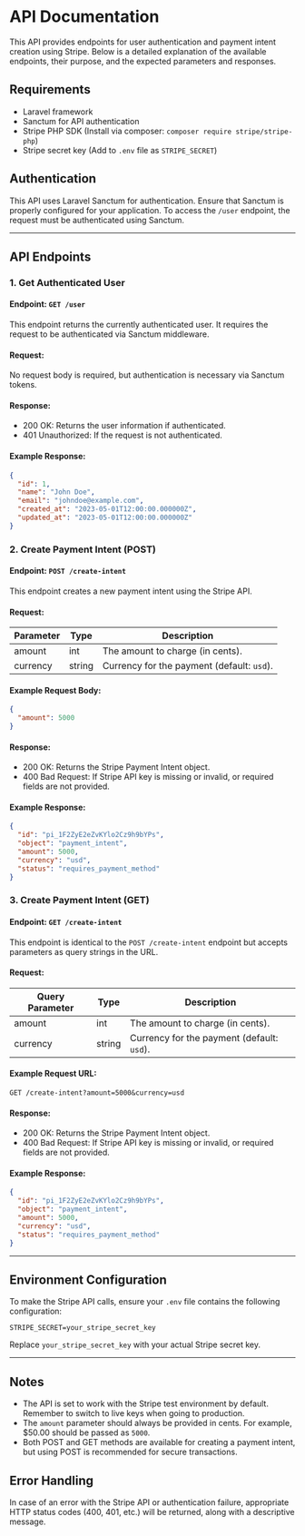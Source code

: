 # API Documentation

This API provides endpoints for user authentication and payment intent creation using Stripe. Below is a detailed explanation of the available endpoints, their purpose, and the expected parameters and responses.

## Requirements

- Laravel framework
- Sanctum for API authentication
- Stripe PHP SDK (Install via composer: `composer require stripe/stripe-php`)
- Stripe secret key (Add to `.env` file as `STRIPE_SECRET`)

## Authentication

This API uses Laravel Sanctum for authentication. Ensure that Sanctum is properly configured for your application. To access the `/user` endpoint, the request must be authenticated using Sanctum.

---

## API Endpoints

### 1. **Get Authenticated User**

#### Endpoint: `GET /user`

This endpoint returns the currently authenticated user. It requires the request to be authenticated via Sanctum middleware.

#### Request:

No request body is required, but authentication is necessary via Sanctum tokens.

#### Response:

- 200 OK: Returns the user information if authenticated.
- 401 Unauthorized: If the request is not authenticated.

#### Example Response:
```json
{
  "id": 1,
  "name": "John Doe",
  "email": "johndoe@example.com",
  "created_at": "2023-05-01T12:00:00.000000Z",
  "updated_at": "2023-05-01T12:00:00.000000Z"
}
```

### 2. **Create Payment Intent (POST)**

#### Endpoint: `POST /create-intent`

This endpoint creates a new payment intent using the Stripe API.

#### Request:

| Parameter | Type   | Description                  |
|-----------|--------|------------------------------|
| amount    | int    | The amount to charge (in cents). |
| currency  | string | Currency for the payment (default: `usd`). |

#### Example Request Body:
```json
{
  "amount": 5000
}
```

#### Response:

- 200 OK: Returns the Stripe Payment Intent object.
- 400 Bad Request: If Stripe API key is missing or invalid, or required fields are not provided.

#### Example Response:
```json
{
  "id": "pi_1F2ZyE2eZvKYlo2Cz9h9bYPs",
  "object": "payment_intent",
  "amount": 5000,
  "currency": "usd",
  "status": "requires_payment_method"
}
```

### 3. **Create Payment Intent (GET)**

#### Endpoint: `GET /create-intent`

This endpoint is identical to the `POST /create-intent` endpoint but accepts parameters as query strings in the URL.

#### Request:

| Query Parameter | Type   | Description                  |
|-----------------|--------|------------------------------|
| amount          | int    | The amount to charge (in cents). |
| currency        | string | Currency for the payment (default: `usd`). |

#### Example Request URL:
```
GET /create-intent?amount=5000&currency=usd
```

#### Response:

- 200 OK: Returns the Stripe Payment Intent object.
- 400 Bad Request: If Stripe API key is missing or invalid, or required fields are not provided.

#### Example Response:
```json
{
  "id": "pi_1F2ZyE2eZvKYlo2Cz9h9bYPs",
  "object": "payment_intent",
  "amount": 5000,
  "currency": "usd",
  "status": "requires_payment_method"
}
```

---

## Environment Configuration

To make the Stripe API calls, ensure your `.env` file contains the following configuration:

```env
STRIPE_SECRET=your_stripe_secret_key
```

Replace `your_stripe_secret_key` with your actual Stripe secret key.

---

## Notes

- The API is set to work with the Stripe test environment by default. Remember to switch to live keys when going to production.
- The `amount` parameter should always be provided in cents. For example, $50.00 should be passed as `5000`.
- Both POST and GET methods are available for creating a payment intent, but using POST is recommended for secure transactions.

## Error Handling

In case of an error with the Stripe API or authentication failure, appropriate HTTP status codes (400, 401, etc.) will be returned, along with a descriptive message.
